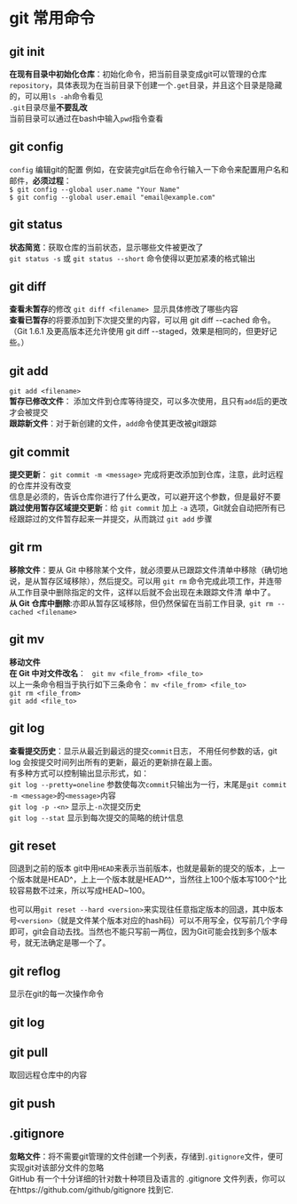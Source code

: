 # git 常用命令

## git init
**在现有目录中初始化仓库**：初始化命令，把当前目录变成git可以管理的仓库`repository`，具体表现为在当前目录下创建一个`.get`目录，并且这个目录是隐藏的，可以用`ls -ah`命令看见  
`.git`目录尽量**不要乱改**  
当前目录可以通过在bash中输入`pwd`指令查看  


## git config
`config` 编辑git的配置
例如，在安装完git后在命令行输入一下命令来配置用户名和邮件，**必须过程**：  
`$ git config --global user.name "Your Name"`  
`$ git config --global user.email "email@example.com"`

## git status
**状态简览**：获取仓库的当前状态，显示哪些文件被更改了  
`git status -s` 或 `git status --short` 命令使得以更加紧凑的格式输出


## git diff
**查看未暂存**的修改 `git diff <filename> `显示具体修改了哪些内容  
**查看已暂存**的将要添加到下次提交里的内容，可以用 git diff --cached 命令。（Git 1.6.1 及更高版本还允许使用 git diff --staged，效果是相同的，但更好记些。）



## git add
`git add <filename>`  
**暂存已修改文件**： 添加文件到仓库等待提交，可以多次使用，且只有`add`后的更改才会被提交  
**跟踪新文件**：对于新创建的文件，`add`命令使其更改被git跟踪

## git commit
**提交更新**： `git commit -m <message>` 完成将更改添加到仓库，注意，此时远程的仓库并没有改变  
<message>信息是必须的，告诉仓库你进行了什么更改，可以避开这个参数，但是最好不要
**跳过使用暂存区域提交更新**：给 `git commit` 加上 `-a` 选项，Git就会自动把所有已经跟踪过的文件暂存起来一并提交，从而跳过 `git add` 步骤
 
## git rm
**移除文件**：要从 Git 中移除某个文件，就必须要从已跟踪文件清单中移除（确切地说，是从暂存区域移除），然后提交。可以用 `git rm` 命令完成此项工作，并连带从工作目录中删除指定的文件，这样以后就不会出现在未跟踪文件清
单中了。  
**从 Git 仓库中删除**:亦即从暂存区域移除，但仍然保留在当前工作目录,` git rm --cached <filename>`

## git mv
**移动文件**  
**在 Git 中对文件改名**： ` git mv <file_from> <file_to>`  
以上一条命令相当于执行如下三条命令：
`mv <file_from> <file_to>`  
`git rm <file_from>`  
`git add <file_to>`  

## git log
**查看提交历史**：显示从最近到最远的提交`commit`日志， 不用任何参数的话，git log 会按提交时间列出所有的更新，最近的更新排在最上面。  
有多种方式可以控制输出显示形式，如：  
	`git log --pretty=oneline` 参数使每次`commit`只输出为一行，末尾是`git commit -m <message>`的`<message>`内容  
	`git log -p -<n>` 显示上`-n`次提交历史  
	`git log --stat` 显示到每次提交的简略的统计信息


## git reset
回退到之前的版本
git中用`HEAD`来表示当前版本，也就是最新的提交的版本，上一个版本就是HEAD^，上上一个版本就是HEAD^^，当然往上100个版本写100个^比较容易数不过来，所以写成HEAD~100。

也可以用`git reset --hard <version>`来实现往任意指定版本的回退，其中版本号`<version>`（就是文件某个版本对应的hash码）可以不用写全，仅写前几个字母即可，git会自动去找。当然也不能只写前一两位，因为Git可能会找到多个版本号，就无法确定是哪一个了。


## git reflog
显示在git的每一次操作命令

## git log


## git pull
取回远程仓库中的内容


## git push




 
## .gitignore
**忽略文件**：将不需要git管理的文件创建一个列表，存储到`.gitignore`文件，便可实现git对该部分文件的忽略  
GitHub 有一个十分详细的针对数十种项目及语言的 .gitignore 文件列表，你可以在https://github.com/github/gitignore 找到它.  

























